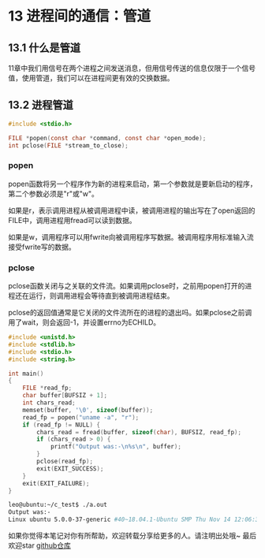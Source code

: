 # 13 进程间的通信：管道

## 13.1 什么是管道

11章中我们用信号在两个进程之间发送消息，但用信号传送的信息仅限于一个信号值，使用管道，我们可以在进程间更有效的交换数据。

## 13.2 进程管道

```c
#include <stdio.h>

FILE *popen(const char *command, const char *open_mode);
int pclose(FILE *stream_to_close);
```

### popen

popen函数将另一个程序作为新的进程来启动，第一个参数就是要新启动的程序，第二个参数必须是"r"或"w"。

如果是r，表示调用进程从被调用进程中读，被调用进程的输出写在了open返回的FILE中，调用进程用fread可以读到数据。

如果是w，调用程序可以用fwrite向被调用程序写数据。被调用程序用标准输入流接受fwrite写的数据。

### pclose

pclose函数关闭与之关联的文件流。如果调用pclose时，之前用popen打开的进程还在运行，则调用进程会等待直到被调用进程结束。

pclose的返回值通常是它关闭的文件流所在的进程的退出吗。如果pclose之前调用了wait，则会返回-1，并设置errno为ECHILD。

```c
#include <unistd.h>
#include <stdlib.h>
#include <stdio.h>
#include <string.h>

int main()
{
    FILE *read_fp;
    char buffer[BUFSIZ + 1];
    int chars_read;
    memset(buffer, '\0', sizeof(buffer));
    read_fp = popen("uname -a", "r");
    if (read_fp != NULL) {
        chars_read = fread(buffer, sizeof(char), BUFSIZ, read_fp);
        if (chars_read > 0) {
            printf("Output was:-\n%s\n", buffer);
        }
        pclose(read_fp);
        exit(EXIT_SUCCESS);
    }
    exit(EXIT_FAILURE);
}
```

```bash
leo@ubuntu:~/c_test$ ./a.out
Output was:-
Linux ubuntu 5.0.0-37-generic #40~18.04.1-Ubuntu SMP Thu Nov 14 12:06:39 UTC 2019 x86_64 x86_64 x86_64 GNU/Linux
```

如果你觉得本笔记对你有所帮助，欢迎转载分享给更多的人。请注明出处哦~
最后欢迎star [github仓库](https://github.com/LeoSirius/notes)
